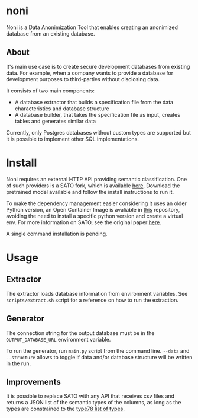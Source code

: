 # noni

Noni is a Data Anonimization Tool that enables creating an anonimized database from an existing database.

## About

It's main use case is to create secure development databases from existing data. For example, when a company wants to provide a database for development purposes to third-parties without disclosing data.

It consists of two main components:
- A database extractor that builds a specification file from the data characteristics and database structure
- A database builder, that takes the specification file as input, creates tables and generates similar data

Currently, only Postgres databases without custom types are supported but it is possible to implement other SQL implementations.

# Install

Noni requires an external HTTP API providing semantic classification. One of such providers is a SATO fork, which is available [here](https://github.com/varlen/SATO). Download the pretrained model available and follow the install instructions to run it.

To make the dependency management easier considering it uses an older Python version, an Open Container Image is avaliable in [this](https://github.com/varlen/sato-env) repository, avoiding the need to install a specific python version and create a virtual env. For more information on SATO, see the original paper [here](https://arxiv.org/abs/1911.06311).

A single command installation is pending.

# Usage

## Extractor

The extractor loads database information from environment variables. See `scripts/extract.sh` script for a reference on how to run the extraction.

## Generator

The connection string for the output database must be in the `OUTPUT_DATABASE_URL` environment variable.

To run the generator, run `main.py` script from the command line.
`--data` and `--structure` allows to toggle if data and/or database structure will be written in the run.


## Improvements

It is possible to replace SATO with any API that receives csv files and returns a JSON list of the semantic types of the columns, as long as the types are constrained to the [type78 list of types](https://raw.githubusercontent.com/varlen/sato/master/configs/types.json).

